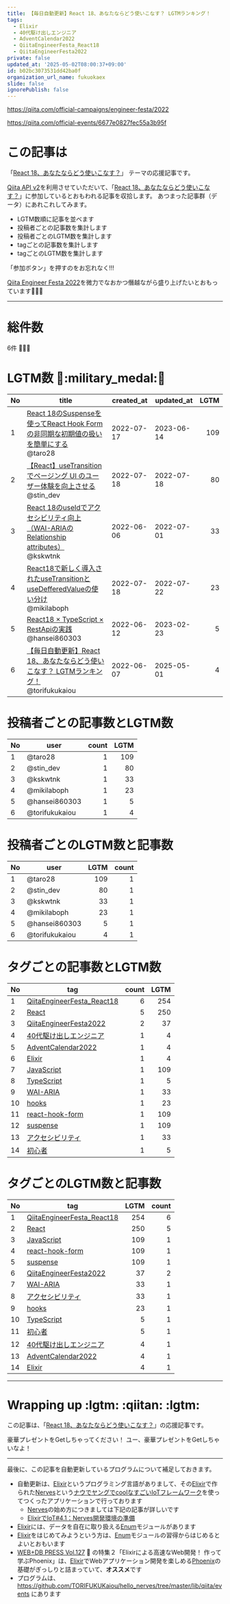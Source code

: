 ```yaml
---
title: 【毎日自動更新】React 18、あなたならどう使いこなす？ LGTMランキング！
tags:
  - Elixir
  - 40代駆け出しエンジニア
  - AdventCalendar2022
  - QiitaEngineerFesta_React18
  - QiitaEngineerFesta2022
private: false
updated_at: '2025-05-02T08:00:37+09:00'
id: b02bc3073531dd42ba0f
organization_url_name: fukuokaex
slide: false
ignorePublish: false
---
```

https://qiita.com/official-campaigns/engineer-festa/2022

https://qiita.com/official-events/6677e0827fec55a3b95f

# この記事は

「[React 18、あなたならどう使いこなす？](https://qiita.com/official-events/6677e0827fec55a3b95f)」
テーマの応援記事です。

[Qiita API v2](https://qiita.com/api/v2/docs)を利用させていただいて、「[React 18、あなたならどう使いこなす？](https://qiita.com/official-events/6677e0827fec55a3b95f)」に参加しているとおもわれる記事を収拾します。
あつまった記事群（データ）にあれこれしてみます。

- LGTM数順に記事を並べます
- 投稿者ごとの記事数を集計します
- 投稿者ごとのLGTM数を集計します
- tagごとの記事数を集計します
- tagごとのLGTM数を集計します

「参加ボタン」を押すのをお忘れなく!!!

[Qiita Engineer Festa 2022](https://qiita.com/official-campaigns/engineer-festa/2022)を微力でなおかつ僭越ながら盛り上げたいとおもっています:rocket::rocket::rocket:

---

# 総件数
6件 :tada::tada::tada:

# LGTM数 :confetti_ball::military_medal::confetti_ball:
|No|title|created_at|updated_at|LGTM|
|---|---|---|---|---:|
|1|[React 18のSuspenseを使ってReact Hook Formの非同期な初期値の扱いを簡単にする](https://qiita.com/taro28/items/df91fc26b3ba461d9d5e)<br>@taro28|2022-07-17|2023-06-14|109|
|2|[【React】useTransition でページング UI のユーザー体験を向上させる](https://qiita.com/stin_dev/items/74ae0b002bc2f98b71ce)<br>@stin_dev|2022-07-18|2022-07-18|80|
|3|[React 18のuseIdでアクセシビリティ向上（WAI-ARIAのRelationship attributes）](https://qiita.com/kskwtnk/items/2c498537292c6388cb80)<br>@kskwtnk|2022-06-06|2022-07-01|33|
|4|[React18で新しく導入されたuseTransitionとuseDefferedValueの使い分け](https://qiita.com/mikilaboph/items/5293b87ef93d6b434c78)<br>@mikilaboph|2022-07-18|2022-07-22|23|
|5|[React18 × TypeScript × RestApiの実践](https://qiita.com/hansei860303/items/e448cdf3ec8c9d3288a2)<br>@hansei860303|2022-06-12|2023-02-23|5|
|6|[【毎日自動更新】React 18、あなたならどう使いこなす？ LGTMランキング！](https://qiita.com/torifukukaiou/items/b02bc3073531dd42ba0f)<br>@torifukukaiou|2022-06-07|2025-05-01|4|


# 投稿者ごとの記事数とLGTM数
|No|user|count|LGTM|
|---|---|---:|---:|
|1|@taro28|1|109|
|2|@stin_dev|1|80|
|3|@kskwtnk|1|33|
|4|@mikilaboph|1|23|
|5|@hansei860303|1|5|
|6|@torifukukaiou|1|4|


# 投稿者ごとのLGTM数と記事数
|No|user|LGTM|count|
|---|---|---:|---:|
|1|@taro28|109|1|
|2|@stin_dev|80|1|
|3|@kskwtnk|33|1|
|4|@mikilaboph|23|1|
|5|@hansei860303|5|1|
|6|@torifukukaiou|4|1|


# タグごとの記事数とLGTM数
|No|tag|count|LGTM|
|---|---|---:|---:|
|1|[QiitaEngineerFesta_React18](https://qiita.com/tags/QiitaEngineerFesta_React18)|6|254|
|2|[React](https://qiita.com/tags/React)|5|250|
|3|[QiitaEngineerFesta2022](https://qiita.com/tags/QiitaEngineerFesta2022)|2|37|
|4|[40代駆け出しエンジニア](https://qiita.com/tags/40代駆け出しエンジニア)|1|4|
|5|[AdventCalendar2022](https://qiita.com/tags/AdventCalendar2022)|1|4|
|6|[Elixir](https://qiita.com/tags/Elixir)|1|4|
|7|[JavaScript](https://qiita.com/tags/JavaScript)|1|109|
|8|[TypeScript](https://qiita.com/tags/TypeScript)|1|5|
|9|[WAI-ARIA](https://qiita.com/tags/WAI-ARIA)|1|33|
|10|[hooks](https://qiita.com/tags/hooks)|1|23|
|11|[react-hook-form](https://qiita.com/tags/react-hook-form)|1|109|
|12|[suspense](https://qiita.com/tags/suspense)|1|109|
|13|[アクセシビリティ](https://qiita.com/tags/アクセシビリティ)|1|33|
|14|[初心者](https://qiita.com/tags/初心者)|1|5|


# タグごとのLGTM数と記事数
|No|tag|LGTM|count|
|---|---|---:|---:|
|1|[QiitaEngineerFesta_React18](https://qiita.com/tags/QiitaEngineerFesta_React18)|254|6|
|2|[React](https://qiita.com/tags/React)|250|5|
|3|[JavaScript](https://qiita.com/tags/JavaScript)|109|1|
|4|[react-hook-form](https://qiita.com/tags/react-hook-form)|109|1|
|5|[suspense](https://qiita.com/tags/suspense)|109|1|
|6|[QiitaEngineerFesta2022](https://qiita.com/tags/QiitaEngineerFesta2022)|37|2|
|7|[WAI-ARIA](https://qiita.com/tags/WAI-ARIA)|33|1|
|8|[アクセシビリティ](https://qiita.com/tags/アクセシビリティ)|33|1|
|9|[hooks](https://qiita.com/tags/hooks)|23|1|
|10|[TypeScript](https://qiita.com/tags/TypeScript)|5|1|
|11|[初心者](https://qiita.com/tags/初心者)|5|1|
|12|[40代駆け出しエンジニア](https://qiita.com/tags/40代駆け出しエンジニア)|4|1|
|13|[AdventCalendar2022](https://qiita.com/tags/AdventCalendar2022)|4|1|
|14|[Elixir](https://qiita.com/tags/Elixir)|4|1|


---

# Wrapping up :lgtm: :qiitan: :lgtm:

この記事は、「[React 18、あなたならどう使いこなす？](https://qiita.com/official-events/6677e0827fec55a3b95f)」の応援記事です。

豪華プレゼントをGetしちゃってください！
ユー、豪華プレゼントをGetしちゃいなよ！

---

最後に、この記事を自動更新しているプログラムについて補足しておきます。

- 自動更新は、[Elixir](https://elixir-lang.org/)というプログラミング言語がありまして、その[Elixir](https://elixir-lang.org/)で作られた[Nerves](https://www.nerves-project.org/)という[ナウでヤングでcoolなすごいIoTフレームワーク](https://www.slideshare.net/takasehideki/elixiriotcoolnerves-236780506)を使ってつくったアプリケーションで行っております
  - [Nerves](https://www.nerves-project.org/)の始め方につきましては下記の記事が詳しいです
  - [ElixirでIoT#4.1：Nerves開発環境の準備](https://qiita.com/takasehideki/items/88dda57758051d45fcf9)
- [Elixir](https://elixir-lang.org/)には、データを自在に取り扱える[Enum](https://hexdocs.pm/elixir/Enum.html)モジュールがあります
- [Elixir](https://elixir-lang.org/)をはじめてみようという方は、[Enum](https://hexdocs.pm/elixir/Enum.html)モジュールの習得からはじめるとよいとおもいます
- [WEB+DB PRESS Vol.127](https://gihyo.jp/magazine/wdpress/archive/2022/vol127) :book: の特集２「Elixirによる高速なWeb開発！ 作って学ぶPhoenix」は、[Elixir](https://elixir-lang.org/)でWebアプリケーション開発を楽しめる[Phoenix](https://www.phoenixframework.org/)の基礎がぎっしりと詰まっていて、**オススメ**です
- プログラムは、 https://github.com/TORIFUKUKaiou/hello_nerves/tree/master/lib/qiita/events にあります

